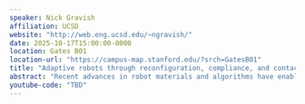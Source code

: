 ```yaml
---
speaker: Nick Gravish
affiliation: UCSD
website: "http://web.eng.ucsd.edu/~ngravish/"
date: 2025-10-17T15:00:00-0000
location: Gates B01
location-url: "https://campus-map.stanford.edu/?srch=GatesB01"
title: "Adaptive robots through reconfiguration, compliance, and contact"
abstract: "Recent advances in robot materials and algorithms have enabled new levels of adaptive and versatile behavior. In this talk I will describe my lab’s efforts to create robots capable of emergent adaptive behaviors. I will first describe how soft materials can enable reconfigurable robot appendages and bodies, culminating in new modes of robot manipulation and locomotion. Next, I will describe how autonomous oscillators drive adaptive flapping wing robots and have shed new light on the evolution of insect flight. Lastly, I will describe how mechanical contact can be leveraged for multi-robot control such as friction modulation or multi-robot synchronization. The overarching focus of this work is to identify opportunities for adaptive behavior in robots from engineered emergent phenomena.  "
youtube-code: "TBD"
---
```

